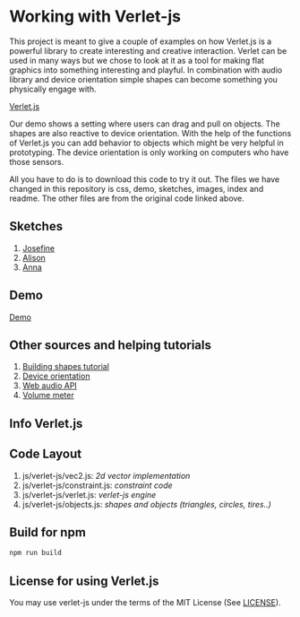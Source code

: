 Working with Verlet-js
=========

This project is meant to give a couple of examples on how Verlet.js is a powerful library to create interesting and creative interaction. Verlet can be used in many ways but we chose to look at it as a tool for making flat graphics into something interesting and playful. In combination with audio library and device orientation simple shapes can become something you physically engage with. 

[Verlet.js](https://github.com/subprotocol/verlet-js)


Our demo shows a setting where users can drag and pull on objects. The shapes are also reactive to device orientation. With the help of the functions of Verlet.js you can add behavior to objects which might be very helpful in prototyping. The device orientation is only working on computers who have those sensors.  

All you have to do is to download this code to try it out.
The files we have changed in this repository is css, demo, sketches, images, index and readme. The other files are from the original code linked above.

Sketches
--------

1. [Josefine](sketches/sketch-01/donkey.html)
2. [Alison](sketches/alisons_sketches/sketch2.html)
3. [Anna](sketches/sketchA.html)

Demo
--------

[Demo](demo/finalsketch.html)


Other sources and helping tutorials
--------
1. [Building shapes tutorial](https://www.sitepoint.com/an-introduction-to-verlet-js/)
2. [Device orientation](https://developers.google.com/web/fundamentals/native-hardware/device-orientation/)
3. [Web audio API](https://developer.mozilla.org/en-US/docs/Web/API/Web_Audio_API)
4. [Volume meter](https://github.com/cwilso/volume-meter/)



Info Verlet.js
-----------

Code Layout 
-----------
1. js/verlet-js/vec2.js: _2d vector implementation_
2. js/verlet-js/constraint.js: _constraint code_
3. js/verlet-js/verlet.js: _verlet-js engine_
4. js/verlet-js/objects.js: _shapes and objects (triangles, circles, tires..)_

Build for npm
-------------

``` js
npm run build
```

License for using Verlet.js
-------
You may use verlet-js under the terms of the MIT License (See [LICENSE](LICENSE)).

